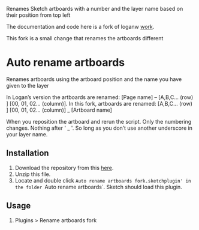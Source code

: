 Renames Sketch artboards with a number and the layer name based on their position from top left

The documentation and code here is a fork of loganw [work](https://github.com/loganw/Sketch_Auto-rename-artboards/).

This fork is a small change that renames the artboards different 

# Auto rename artboards
Renames artboards using the artboard position and the name you have given to the layer

In Logan’s version the artboards are renamed: [Page name] – [A,B,C... (row) ] [00, 01, 02... (column)].
In this fork, artboards are renamed: [A,B,C... (row) ] [00, 01, 02... (column)] _ [Artboard name]

When you reposition the artboard and rerun the script. Only the numbering changes. Nothing after ' _ '. So long as you don’t use another underscore in your layer name.

## Installation
1. Download the repository from this [here](https://github.com/meyouwe/Sketch_Auto-rename-artboards/archive/master.zip).
2. Unzip this file.
3. Locate and double click `Auto rename artboards fork.sketchplugin' in the folder `Auto rename artboards`. Sketch should load this plugin.


## Usage
1. Plugins > Rename artboards fork
